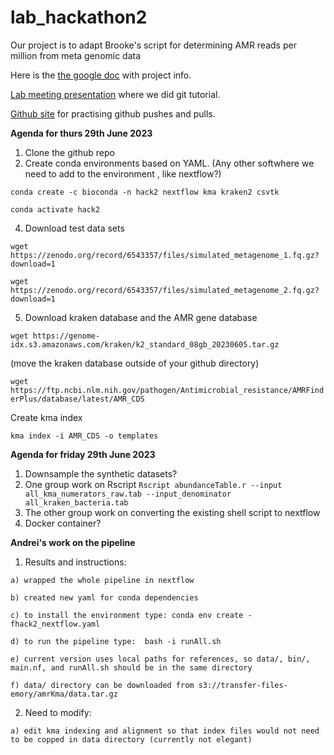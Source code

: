 # lab_hackathon2
Our project is to adapt Brooke's script for determining AMR reads per million from meta genomic data

Here is the [the google doc](https://docs.google.com/document/d/1a1NjFz8dDE0VPHwXtsbpe8BlrzB2dXce/edit) with project info.

[Lab meeting presentation](https://docs.google.com/presentation/d/1DkSnNEFyrNsgcvd66kASLn81-8fmhp7KXd5w81L1w_0/edit#slide=id.g17b97a35150_1_0) where we did git tutorial.

[Github site](https://github.com/Read-Lab-Confederation/github-collab-practice) for practising github pushes and pulls.

**Agenda for thurs 29th June 2023**

1. Clone the github repo
2. Create conda environments based on YAML. (Any other softwhere we need to add to the environment , like nextflow?)
   
```conda create -c bioconda -n hack2 nextflow kma kraken2 csvtk```
   
```conda activate hack2```
   
4. Download test data sets

```wget https://zenodo.org/record/6543357/files/simulated_metagenome_1.fq.gz?download=1```

```wget https://zenodo.org/record/6543357/files/simulated_metagenome_2.fq.gz?download=1```

5. Download kraken database and the AMR gene database

```wget https://genome-idx.s3.amazonaws.com/kraken/k2_standard_08gb_20230605.tar.gz```

(move the kraken database outside of your github directory)

```wget https://ftp.ncbi.nlm.nih.gov/pathogen/Antimicrobial_resistance/AMRFinderPlus/database/latest/AMR_CDS```

Create kma index

```kma index -i AMR_CDS -o templates```

**Agenda for friday 29th June 2023**

1. Downsample the synthetic datasets?
2. One group work on Rscript
```Rscript abundanceTable.r --input all_kma_numerators_raw.tab --input_denominator all_kraken_bacteria.tab```
3. The other group work on converting the existing shell script to nextflow
4. Docker container?


**Andrei's work on the pipeline**
  1. Results and instructions:
  
    a) wrapped the whole pipeline in nextflow
    
    b) created new yaml for conda dependencies
    
    c) to install the environment type: conda env create -fhack2_nextflow.yaml
    
    d) to run the pipeline type:  bash -i runAll.sh
    
    e) current version uses local paths for references, so data/, bin/, main.nf, and runAll.sh should be in the same directory
    
    f) data/ directory can be downloaded from s3://transfer-files-emory/amrKma/data.tar.gz

  2. Need to modify:
    
    
    a) edit kma indexing and alignment so that index files would not need to be copped in data directory (currently not elegant)
 

